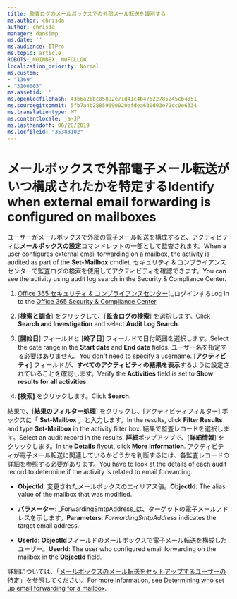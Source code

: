 ```yaml
---
title: 監査ログのメールボックスでの外部メール転送を識別する
ms.author: chrisda
author: chrisda
manager: dansimp
ms.date: ''
ms.audience: ITPro
ms.topic: article
ROBOTS: NOINDEX, NOFOLLOW
localization_priority: Normal
ms.custom:
- "1369"
- "3100005"
ms.assetid: ''
ms.openlocfilehash: 43b6a26bc05892e71d41c4b47522785245cb4851
ms.sourcegitcommit: 5fb7a4b28859690020efdea630d03e70cc0e6334
ms.translationtype: MT
ms.contentlocale: ja-JP
ms.lasthandoff: 06/28/2019
ms.locfileid: "35383102"
---
```

# <a name="identify-when-external-email-forwarding-is-configured-on-mailboxes"></a><span data-ttu-id="a7866-102">メールボックスで外部電子メール転送がいつ構成されたかを特定する</span><span class="sxs-lookup"><span data-stu-id="a7866-102">Identify when external email forwarding is configured on mailboxes</span></span>

<span data-ttu-id="a7866-103">ユーザーがメールボックスで外部の電子メール転送を構成すると、アクティビティは**メールボックスの設定**コマンドレットの一部として監査されます。</span><span class="sxs-lookup"><span data-stu-id="a7866-103">When a user configures external email forwarding on a mailbox, the activity is audited as part of the **Set-Mailbox** cmdlet.</span></span> <span data-ttu-id="a7866-104">セキュリティ & コンプライアンスセンターで監査ログの検索を使用してアクティビティを確認できます。</span><span class="sxs-lookup"><span data-stu-id="a7866-104">You can see the activity using audit log search in the Security & Compliance Center.</span></span>

1. <span data-ttu-id="a7866-105">[Office 365 セキュリティ & コンプライアンスセンター](https://protection.office.com/)にログインする</span><span class="sxs-lookup"><span data-stu-id="a7866-105">Log in to the [Office 365 Security & Compliance Center](https://protection.office.com/)</span></span>

2. <span data-ttu-id="a7866-106">[**検索と調査**] をクリックして、[**監査ログの検索**] を選択します。</span><span class="sxs-lookup"><span data-stu-id="a7866-106">Click **Search and Investigation** and select **Audit Log Search**.</span></span>

3. <span data-ttu-id="a7866-107">[**開始日**] フィールドと [**終了日**] フィールドで日付範囲を選択します。</span><span class="sxs-lookup"><span data-stu-id="a7866-107">Select the date range in the **Start date** and **End date** fields.</span></span> <span data-ttu-id="a7866-108">ユーザー名を指定する必要はありません。</span><span class="sxs-lookup"><span data-stu-id="a7866-108">You don't need to specify a username.</span></span> <span data-ttu-id="a7866-109">[**アクティビティ**] フィールドが、**すべてのアクティビティの結果を表示**するように設定されていることを確認します。</span><span class="sxs-lookup"><span data-stu-id="a7866-109">Verify the **Activities** field is set to **Show results for all activities**.</span></span>

4. <span data-ttu-id="a7866-110">**[検索]** をクリックします。</span><span class="sxs-lookup"><span data-stu-id="a7866-110">Click **Search**.</span></span>

<span data-ttu-id="a7866-111">結果で、[**結果のフィルター処理**] をクリックし、[アクティビティフィルター] ボックスに「 **Set-Mailbox** 」と入力します。</span><span class="sxs-lookup"><span data-stu-id="a7866-111">In the results, click **Filter Results** and type **Set-Mailbox** in the activity filter box.</span></span> <span data-ttu-id="a7866-112">結果で監査レコードを選択します。</span><span class="sxs-lookup"><span data-stu-id="a7866-112">Select an audit record in the results.</span></span> <span data-ttu-id="a7866-113">**詳細**ポップアップで、[**詳細情報**] をクリックします。</span><span class="sxs-lookup"><span data-stu-id="a7866-113">In the **Details** flyout, click **More information**.</span></span> <span data-ttu-id="a7866-114">アクティビティが電子メール転送に関連しているかどうかを判断するには、各監査レコードの詳細を参照する必要があります。</span><span class="sxs-lookup"><span data-stu-id="a7866-114">You have to look at the details of each audit record to determine if the activity is related to email forwarding.</span></span>

- <span data-ttu-id="a7866-115">**ObjectId**: 変更されたメールボックスのエイリアス値。</span><span class="sxs-lookup"><span data-stu-id="a7866-115">**ObjectId**: The alias value of the mailbox that was modified.</span></span>

- <span data-ttu-id="a7866-116">**パラメーター**: _ForwardingSmtpAddress_は、ターゲットの電子メールアドレスを示します。</span><span class="sxs-lookup"><span data-stu-id="a7866-116">**Parameters**: _ForwardingSmtpAddress_ indicates the target email address.</span></span>

- <span data-ttu-id="a7866-117">**UserId**: **ObjectId**フィールドのメールボックスで電子メール転送を構成したユーザー。</span><span class="sxs-lookup"><span data-stu-id="a7866-117">**UserId**: The user who configured email forwarding on the mailbox in the **ObjectId** field.</span></span>

<span data-ttu-id="a7866-118">詳細については、「[メールボックスのメール転送をセットアップするユーザーの特定](https://docs.microsoft.com/office365/securitycompliance/auditing-troubleshooting-scenarios#determining-who-set-up-email-forwarding-for-a-mailbox)」を参照してください。</span><span class="sxs-lookup"><span data-stu-id="a7866-118">For more information, see [Determining who set up email forwarding for a mailbox](https://docs.microsoft.com/office365/securitycompliance/auditing-troubleshooting-scenarios#determining-who-set-up-email-forwarding-for-a-mailbox).</span></span>
